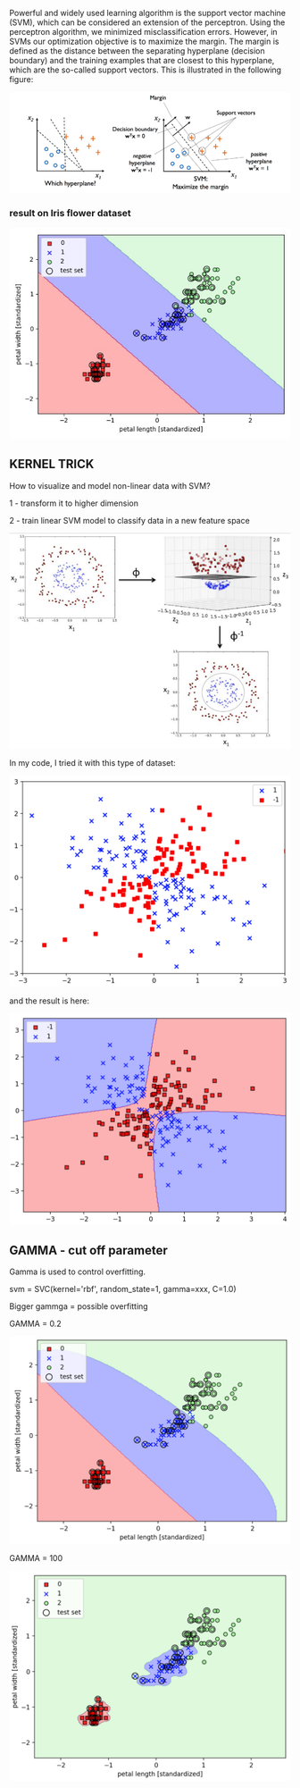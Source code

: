 Powerful and widely used learning algorithm is the support vector machine (SVM), 
which can be considered an extension of the perceptron. Using the perceptron algorithm, 
we minimized misclassification errors. However, in SVMs our optimization objective is to maximize the margin. 
The margin is defined as the distance between the separating hyperplane (decision boundary) and the training examples 
that are closest to this hyperplane, which are the so-called support vectors. This is illustrated in the following figure:

![svm](svm.png) 

### result on Iris flower dataset

![svm_plot](plot.jpg)



## KERNEL TRICK
How to visualize and model non-linear data with SVM?

1 - transform it to higher dimension

2 - train linear SVM model to classify data in a new feature space

![kernel_trick](kernel_trick.png)

In my code, I tried it with this type of dataset:

![dataset_kernel_trick](datasetSVM.png)

and the result is here:

![kerneltrickSVM](kerneltrickSVM.png)

## GAMMA - cut off parameter
Gamma is used to control overfitting.

svm = SVC(kernel='rbf', random_state=1, gamma=xxx, C=1.0)

Bigger gammga = possible overfitting

GAMMA = 0.2 

![SVM_gamma_02](SVM_gamma_02.png)

GAMMA = 100

![SVM_gamma_100](SVM_gamma_100.png)
